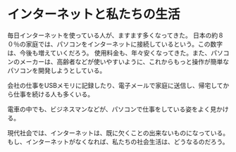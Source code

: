 # インターネットと私たちの生活

毎日インターネットを使っている人が、ますます多くなってきた。
日本の約８０％の家庭では、パソコンをインターネットに接続しているという。この数字は、今後も増えていくだろう。
使用料金も、年々安くなってきた。また、パソコンのメーカーは、高齢者などが使いやすいように、これからもっと操作が簡単なパソコンを開発しようとしている。

会社の仕事をUSBメモリに記録したり、電子メールで家庭に送信し、帰宅してから仕事を続ける人も多くいる。

電車の中でも、ビジネスマンなどが、パソコンで仕事をしている姿をよく見かける。

現代社会では、インターネットは、既に欠くことの出来ないものになっている。もし、インターネットがなくなれば、私たちの社会生活は、どうなるのだろう。